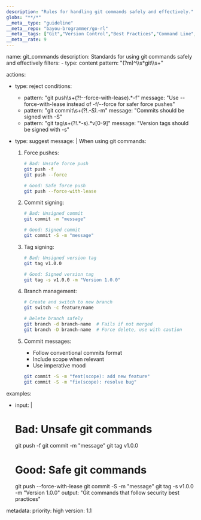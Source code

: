 ```yaml
---
description: "Rules for handling git commands safely and effectively."
globs: "**/*"
__meta__type: "guideline"
__meta__repo: "bayou-brogrammer/go-rl"
__meta__tags: ["Git","Version Control","Best Practices","Command Line","Software Development"]
__meta__rate: 9
---
```

<rule>
name: git_commands
description: Standards for using git commands safely and effectively
filters:
  - type: content
    pattern: "(?m)^\\s*git\\s+"

actions:
  - type: reject
    conditions:
      - pattern: "git push\\s+(?!--force-with-lease).*-f"
        message: "Use --force-with-lease instead of -f/--force for safer force pushes"
      - pattern: "git commit\\s+(?!.*-S).*-m"
        message: "Commits should be signed with -S"
      - pattern: "git tag\\s+(?!.*-s).*v[0-9]"
        message: "Version tags should be signed with -s"

  - type: suggest
    message: |
      When using git commands:

      1. Force pushes:
         ```bash
         # Bad: Unsafe force push
         git push -f
         git push --force

         # Good: Safe force push
         git push --force-with-lease
         ```

      2. Commit signing:
         ```bash
         # Bad: Unsigned commit
         git commit -m "message"

         # Good: Signed commit
         git commit -S -m "message"
         ```

      3. Tag signing:
         ```bash
         # Bad: Unsigned version tag
         git tag v1.0.0

         # Good: Signed version tag
         git tag -s v1.0.0 -m "Version 1.0.0"
         ```

      4. Branch management:
         ```bash
         # Create and switch to new branch
         git switch -c feature/name

         # Delete branch safely
         git branch -d branch-name  # Fails if not merged
         git branch -D branch-name  # Force delete, use with caution
         ```

      5. Commit messages:
         - Follow conventional commits format
         - Include scope when relevant
         - Use imperative mood
         ```bash
         git commit -S -m "feat(scope): add new feature"
         git commit -S -m "fix(scope): resolve bug"
         ```

examples:
  - input: |
      # Bad: Unsafe git commands
      git push -f
      git commit -m "message"
      git tag v1.0.0

      # Good: Safe git commands
      git push --force-with-lease
      git commit -S -m "message"
      git tag -s v1.0.0 -m "Version 1.0.0"
    output: "Git commands that follow security best practices"

metadata:
  priority: high
  version: 1.1
</rule>